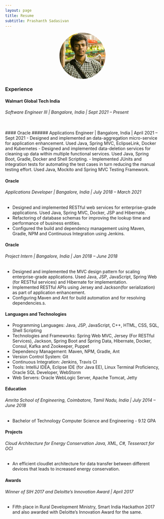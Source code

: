 ```yaml
---
layout: page
title: Resume
subtitle: Prashanth Sadasivan
---
```

<img src="/author.jpg"
     alt="Prashanth Sadasivan"
     style="display: block;
            margin-left: auto;
            margin-right: auto;
            width:150px;
            height:150px;
            border-radius: 50%;" />

### Experience  

#### Walmart Global Tech India
###### Software Engineer III | Bangalore, India | Sept 2021 – Present
<br/>
#### Oracle
###### Applications Engineer | Bangalore, India | April 2021 – Sept 2021
- Designed and implemented an data-aggregation micro-service for application enhancement. Used Java,
Spring MVC, EclipseLink, Docker and Kubernetes
- Designed and implemented data-deletion services for cleaning up data within multiple functional services.
Used Java, Spring Boot, Gradle, Docker and Shell Scripting.
- Implemented JUnits and integration tests for automating the test cases in turn reducing the manual testing
effort. Used Java, Mockito and Spring MVC Testing Framework.

#### Oracle
###### Applications Developer | Bangalore, India | July 2018 – March 2021
- Designed and implemented RESTful web services for enterprise-grade applications. Used Java, Spring
MVC, Docker, JSP and Hibernate.
- Refactoring of database schemas for improving the lookup time and performance of business entities.
- Configured the build and dependency management using Maven, Gradle, NPM and Continuous Integration
using Jenkins.

#### Oracle
###### Project Intern | Bangalore, India | Jan 2018 – June 2018
- Designed and implemented the MVC design pattern for scaling enterprise-grade applications. Used Java,
JSP, JavaScript, Spring Web (for RESTful services) and Hibernate for implementation.
- Implemented RESTful APIs using Jersey and Jackson(for serialization) as part of application enhancement.
- Configuring Maven and Ant for build automation and for resolving dependencies.s.

#### Languages and Technologies
- Programming Languages: Java, JSP, JavaScript, C++, HTML, CSS, SQL, Shell Scripting
- Technologies and Frameworks: Spring Web MVC, Jersey (For RESTful Services), Jackson, Spring Boot
and Spring Data, Hibernate, Docker, Consul, Kafka and Zookeeper, Puppet
- Dependency Management: Maven, NPM, Gradle, Ant
- Version Control System: Git
- Continuous Integration: Jenkins, Travis CI
- Tools: IntelliJ IDEA, Eclipse IDE (for Java EE), Linux Terminal Proficiency, Oracle SQL Developer,
WebStorm
- Web Servers: Oracle WebLogic Server, Apache Tomcat, Jetty

#### Education
###### Amrita School of Engineering, Coimbatore, Tamil Nadu, India | July 2014 – June 2018
- Bachelor of Technology Computer Science and Engineering - 9.12 GPA

#### Projects
###### Cloud Architecture for Energy Conservation Java, XML, C#, Tesseract for OCI  
- An efficient cloudlet architecture for data transfer between different devices that leads to increased energy
conservation.

#### Awards
###### Winner of SIH 2017 and Deloitte’s Innovation Award | April 2017  
- Fifth place in Rural Development Ministry, Smart India Hackathon 2017 and also awarded with Deloitte’s
Innovation Award for the same.
